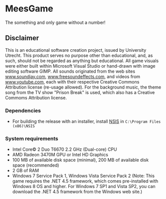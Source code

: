 # MeesGame
The something and only game without a number!

## Disclaimer
This is an educational software creation project, issued by University Utrecht. 
This product serves no purpose other than educational, and, as such, should not be regarded as anything but educational. 
All game visuals were either built within Microsoft Visual Studio or hand-drawn with image editing software GIMP.
All sounds originated from the web sites www.soundjay.com, www.freesoundeffects.com, and videos from www.youtube.com,
each with their respective Creative Commons Attribution license (re-usage allowed). For the background music, the theme song
from the TV show "Prison Break" is used, which also has a Creative Commoms Attribution license.


### Dependencies
 - For building the release with an installer, install [NSIS](http://nsis.sourceforge.net/Download) in `C:\Program Files (x86)\NSIS`
 
 
### System requirements
 - Intel Core© 2 Duo T6670 2.2 GHz (Dual-core) CPU
 - AMD Radeon 3470M GPU or Intel HD Graphics
 - 100 MB of available disk space (minimal), 200 MB of available disk space (recommended)
 - 2 GB of RAM
 - Windows 7 Service Pack 1, Windows Vista Service Pack 2 (Note: This game requires the .NET 4.5 framework, which comes pre-installed with Windows 8 OS and higher. For Windows 7 SP1 and Vista SP2, you can download the .NET 4.5 framework from the Windows web site.)



